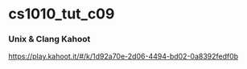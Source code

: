 # cs1010_tut_c09

### Unix & Clang Kahoot
https://play.kahoot.it/#/k/1d92a70e-2d06-4494-bd02-0a8392fedf0b

